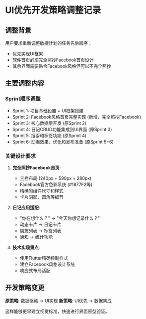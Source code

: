 # UI优先开发策略调整记录

## 调整背景
用户要求重新调整敏捷计划的任务先后顺序：
- 优先实现UI框架
- 软件首页必须完全照抄Facebook首页设计
- 其余界面需要贴合Facebook风格但可以不完全照抄

## 主要调整内容

### Sprint顺序调整
- Sprint 1: 项目基础设置 + UI框架搭建
- Sprint 2: Facebook风格首页完整实现 (新增，完全照抄Facebook)
- Sprint 3: 核心数据层开发 (原Sprint 2)
- Sprint 4: 日记CRUD功能集成到UI界面 (原Sprint 3)
- Sprint 5: 搜索和标签功能 (原Sprint 4)
- Sprint 6: 动画效果、优化和发布准备 (原Sprint 5+6)

### 关键设计要求
1. **完全照抄Facebook首页**:
   - 三栏布局 (240px + 590px + 280px)
   - Facebook官方色彩系统 (#1877F2等)
   - 精确的组件尺寸和样式
   - 卡片阴影、圆角等细节

2. **日记应用适配**:
   - "你在想什么？" → "今天你想记录什么？"
   - 动态卡片 → 日记卡片
   - 朋友列表 → 标签列表
   - 通知 → 统计功能

3. **技术实现重点**:
   - 使用Flutter精确控制样式
   - 建立Facebook风格设计系统
   - 响应式布局适配

## 开发策略变更
**原策略**: 数据驱动 → UI实现
**新策略**: UI优先 → 数据集成

这样能够更早建立视觉标准，快速进行界面原型验证。